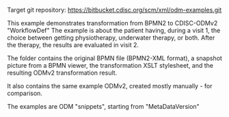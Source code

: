Target git repository: https://bitbucket.cdisc.org/scm/xml/odm-examples.git

This example demonstrates transformation from BPMN2 to CDISC-ODMv2 "WorkflowDef"
The example is about the patient having, during a visit 1, 
the choice between getting physiotherapy, underwater therapy, or both.
After the therapy, the results are evaluated in visit 2.

The folder contains the original BPMN file (BPMN2-XML format), a snapshot picture from a BPMN viewer,
the transformation XSLT stylesheet, and the resulting ODMv2 transformation result.

It also contains the same example ODMv2, created mostly manually - for comparison.

The examples are ODM "snippets", starting from "MetaDataVersion"

